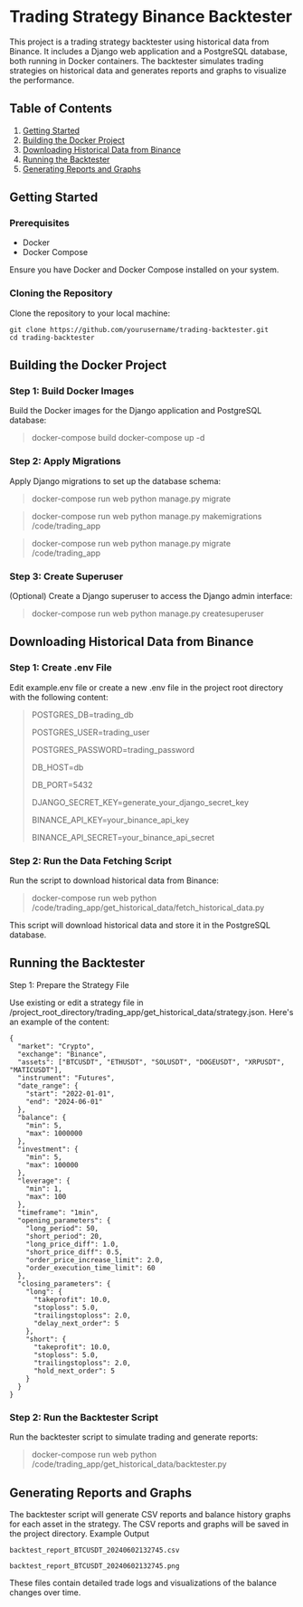 # Trading Strategy Binance Backtester

This project is a trading strategy backtester using historical data from Binance. It includes a Django web application and a PostgreSQL database, both running in Docker containers. The backtester simulates trading strategies on historical data and generates reports and graphs to visualize the performance.

## Table of Contents

1. [Getting Started](#getting-started)
2. [Building the Docker Project](#building-the-docker-project)
3. [Downloading Historical Data from Binance](#downloading-historical-data-from-binance)
4. [Running the Backtester](#running-the-backtester)
5. [Generating Reports and Graphs](#generating-reports-and-graphs)

## Getting Started

### Prerequisites

- Docker
- Docker Compose

Ensure you have Docker and Docker Compose installed on your system.

### Cloning the Repository

Clone the repository to your local machine:

```
git clone https://github.com/yourusername/trading-backtester.git
cd trading-backtester
```

## Building the Docker Project

### Step 1: Build Docker Images

Build the Docker images for the Django application and PostgreSQL database:

> docker-compose build
> docker-compose up -d

### Step 2: Apply Migrations

Apply Django migrations to set up the database schema:

> docker-compose run web python manage.py migrate

> docker-compose run web python manage.py makemigrations /code/trading_app

> docker-compose run web python manage.py migrate /code/trading_app

### Step 3: Create Superuser

(Optional) Create a Django superuser to access the Django admin interface:

> docker-compose run web python manage.py createsuperuser

## Downloading Historical Data from Binance

### Step 1: Create .env File

Edit example.env file or create a new .env file in the project root directory with the following content:

> POSTGRES_DB=trading_db
> 
> POSTGRES_USER=trading_user
> 
> POSTGRES_PASSWORD=trading_password
> 
> DB_HOST=db
> 
> DB_PORT=5432
> 
> DJANGO_SECRET_KEY=generate_your_django_secret_key
> 
> BINANCE_API_KEY=your_binance_api_key
> 
> BINANCE_API_SECRET=your_binance_api_secret

### Step 2: Run the Data Fetching Script

Run the script to download historical data from Binance:

> docker-compose run web python /code/trading_app/get_historical_data/fetch_historical_data.py

This script will download historical data and store it in the PostgreSQL database.

## Running the Backtester
Step 1: Prepare the Strategy File

Use existing or edit a strategy file in /project_root_directory/trading_app/get_historical_data/strategy.json. Here's an example of the content:

```
{
  "market": "Crypto",
  "exchange": "Binance",
  "assets": ["BTCUSDT", "ETHUSDT", "SOLUSDT", "DOGEUSDT", "XRPUSDT", "MATICUSDT"],
  "instrument": "Futures",
  "date_range": {
    "start": "2022-01-01",
    "end": "2024-06-01"
  },
  "balance": {
    "min": 5,
    "max": 1000000
  },
  "investment": {
    "min": 5,
    "max": 100000
  },
  "leverage": {
    "min": 1,
    "max": 100
  },
  "timeframe": "1min",
  "opening_parameters": {
    "long_period": 50,
    "short_period": 20,
    "long_price_diff": 1.0,
    "short_price_diff": 0.5,
    "order_price_increase_limit": 2.0,
    "order_execution_time_limit": 60
  },
  "closing_parameters": {
    "long": {
      "takeprofit": 10.0,
      "stoploss": 5.0,
      "trailingstoploss": 2.0,
      "delay_next_order": 5
    },
    "short": {
      "takeprofit": 10.0,
      "stoploss": 5.0,
      "trailingstoploss": 2.0,
      "hold_next_order": 5
    }
  }
}
```

### Step 2: Run the Backtester Script

Run the backtester script to simulate trading and generate reports:

> docker-compose run web python /code/trading_app/get_historical_data/backtester.py

## Generating Reports and Graphs

The backtester script will generate CSV reports and balance history graphs for each asset in the strategy. The CSV reports and graphs will be saved in the project directory.
Example Output

    backtest_report_BTCUSDT_20240602132745.csv

    backtest_report_BTCUSDT_20240602132745.png

These files contain detailed trade logs and visualizations of the balance changes over time.
